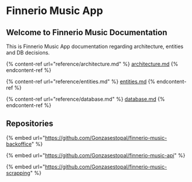 # Finnerio Music App

## Welcome to Finnerio Music Documentation

This is Finnerio Music App documentation regarding architecture, entities and DB decisions.

{% content-ref url="reference/architecture.md" %}
[architecture.md](reference/architecture.md)
{% endcontent-ref %}

{% content-ref url="reference/entities.md" %}
[entities.md](reference/entities.md)
{% endcontent-ref %}

{% content-ref url="reference/database.md" %}
[database.md](reference/database.md)
{% endcontent-ref %}

## Repositories

{% embed url="https://github.com/Gonzasestopal/finnerio-music-backoffice" %}

{% embed url="https://github.com/Gonzasestopal/finnerio-music-api" %}

{% embed url="https://github.com/Gonzasestopal/finnerio-music-scrapping" %}
